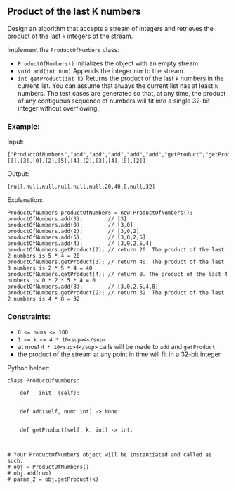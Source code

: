 
## Product of the last K numbers
Design an algorithm that accepts a stream of integers and retrieves the product of the last `k` integers of the stream.

Implement the `ProductOfNumbers` class:

* `ProductOfNumbers()` Initializes the object with an empty stream.
* `void add(int num)` Appends the integer `num` to the stream.
* `int getProduct(int k)` Returns the product of the last `k` numbers in the current list. You can assume that always the current list has at least `k` numbers.
The test cases are generated so that, at any time, the product of any contiguous sequence of numbers will fit into a single 32-bit integer without overflowing.

### Example:
Input:
```
["ProductOfNumbers","add","add","add","add","add","getProduct","getProduct","getProduct","add","getProduct"]
[[],[3],[0],[2],[5],[4],[2],[3],[4],[8],[2]]
```
Output:
```
[null,null,null,null,null,null,20,40,0,null,32]
```
Explanation:
```
ProductOfNumbers productOfNumbers = new ProductOfNumbers();
productOfNumbers.add(3);        // [3]
productOfNumbers.add(0);        // [3,0]
productOfNumbers.add(2);        // [3,0,2]
productOfNumbers.add(5);        // [3,0,2,5]
productOfNumbers.add(4);        // [3,0,2,5,4]
productOfNumbers.getProduct(2); // return 20. The product of the last 2 numbers is 5 * 4 = 20
productOfNumbers.getProduct(3); // return 40. The product of the last 3 numbers is 2 * 5 * 4 = 40
productOfNumbers.getProduct(4); // return 0. The product of the last 4 numbers is 0 * 2 * 5 * 4 = 0
productOfNumbers.add(8);        // [3,0,2,5,4,8]
productOfNumbers.getProduct(2); // return 32. The product of the last 2 numbers is 4 * 8 = 32 
```

### Constraints:
* `0 <= nums <= 100`
* `1 <= k <= 4 * 10<sup>4</sup>`
* at most `4 * 10<sup>4</sup>` calls will be made to `add` and `getProduct`
* the product of the stream at any point in time will fit in a 32-bit integer

Python helper:
```
class ProductOfNumbers:

    def __init__(self):
        

    def add(self, num: int) -> None:
        

    def getProduct(self, k: int) -> int:
        


# Your ProductOfNumbers object will be instantiated and called as such:
# obj = ProductOfNumbers()
# obj.add(num)
# param_2 = obj.getProduct(k)
```
